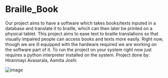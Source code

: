 # Braille_Book
Our project aims to have a software which takes books/texts inputed in a database and translate it to braille, which can then later be printed on 
a physical tablet.
This project aims to ease text to braille translations so that visually impaired people can access books and texts more easily.
Right now, though we are ill equipped with the hardware required we are working on the software part of it.
To run the project on your system right now just requires a python interpreter installed on the system.
Project done by: Hiranmayi Avasarala, Asmita Joshi

![image](https://user-images.githubusercontent.com/117025497/235298269-cf412d02-52fc-47a3-8837-eae70b8c544b.png)

